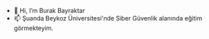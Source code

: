 - 👋 Hi, I’m Burak Bayraktar
- 📫 Şuanda Beykoz Üniversitesi'nde Siber Güvenlik alanında eğitim görmekteyim.

